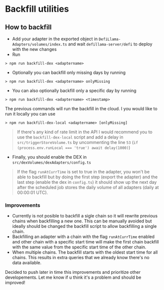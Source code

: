 # Backfill utilities
## How to backfill

- Add your adapter in the exported object in `DefiLlama-Adapters/volumes/index.ts` and wait `defillama-server/defi` to deploy with the new changes
- Run
```
> npm run backfill-dex <adaptername>
```
- Optionally you can backfill only missing days by running 
```
> npm run backfill-dex <adaptername> onlyMissing
```
- You can also optionally backfill only a specific day by running 
```
> npm run backfill-dex <adaptername> <timestamp>
```

The previous commands will run the backfill in the cloud. I you would like to run it locally you can use
```
> npm run backfill-dex-local <adaptername> [onlyMissing]
```

> If there's any kind of rate limit in the API I would recommend you to use the `backfill-dex-local` script and add a delay in `src/triggerStoreVolume.ts` by uncommenting the line `53` (`if (process.env.runLocal === 'true') await delay(1000)`)

- Finally, you should enable the DEX in `src/dexVolumes/dexAdapters/config.ts`

> If the flag `runAtCurrTime` is set to true in the adapter, you won't be able to backfill but by doing the first step (export the adapter) and the last step (enable the dex in `config.ts`) it should show up the next day after the scheduled job stores the daily volume of all adapters (daily at 00:00:01 UTC).

### Improvements
- Currently is not posible to backfill a sigle chain so it will rewrite previous chains when backfilling a new one. This can be manually avoided but ideally should be changed the backfill script to allow backfilling a single chain.
- Backfilling an adapter with a chain with the flag `runAtCurrTime` enabled and other chain with a specific start time will make the first chain backfill with the same value from the specific start time of the other chain.
- When multiple chains. The backfill starts with the oldest start time for all chains. This results in extra queries that we already know there's no data available.

Decided to push later in time this improvements and prioritize other developements. Let me know if u think it's a problem and should be improved!